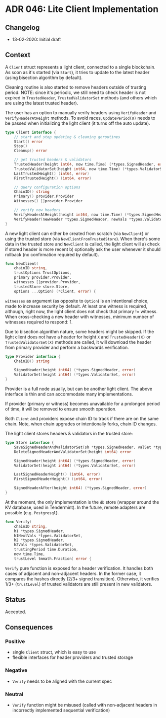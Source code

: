 # ADR 046: Lite Client Implementation

## Changelog
* 13-02-2020: Initial draft

## Context

A `Client` struct represents a light client, connected to a single blockchain.
As soon as it's started (via `Start`), it tries to update to the latest header
(using bisection algorithm by default).

Cleaning routine is also started to remove headers outside of trusting period.
NOTE: since it's periodic, we still need to check header is not expired in
`TrustedHeader`, `TrustedValidatorSet` methods (and others which are using the
latest trusted header).

The user has an option to manually verify headers using `VerifyHeader` and
`VerifyHeaderAtHeight` methods. To avoid races, `UpdatePeriod(0)` needs to be
passed when initializing the light client (it turns off the auto update).

```go
type Client interface {
	// start and stop updating & cleaning goroutines
	Start() error
	Stop()
	Cleanup() error

	// get trusted headers & validators
	TrustedHeader(height int64, now time.Time) (*types.SignedHeader, error)
	TrustedValidatorSet(height int64, now time.Time) (*types.ValidatorSet, error)
	LastTrustedHeight() (int64, error)
	FirstTrustedHeight() (int64, error)

	// query configuration options
	ChainID() string
	Primary() provider.Provider
	Witnesses() []provider.Provider

	// verify new headers
	VerifyHeaderAtHeight(height int64, now time.Time) (*types.SignedHeader, error)
	VerifyHeader(newHeader *types.SignedHeader, newVals *types.ValidatorSet, now time.Time) error
}
```

A new light client can either be created from scratch (via `NewClient`) or
using the trusted store (via `NewClientFromTrustedStore`). When there's some
data in the trusted store and `NewClient` is called, the light client will a)
check if stored header is more recent b) optionally ask the user whenever it
should rollback (no confirmation required by default).

```go
func NewClient(
	chainID string,
	trustOptions TrustOptions,
	primary provider.Provider,
	witnesses []provider.Provider,
	trustedStore store.Store,
	options ...Option) (*Client, error) {
```

`witnesses` as argument (as opposite to `Option`) is an intentional choice,
made to increase security by default. At least one witness is required,
although, right now, the light client does not check that primary != witness.
When cross-checking a new header with witnesses, minimum number of witnesses
required to respond: 1.

Due to bisection algorithm nature, some headers might be skipped. If the light
client does not have a header for height `X` and `TrustedHeader(X)` or
`TrustedValidatorSet(X)` methods are called, it will download the header from
primary provider and perform a backwards verification.

```go
type Provider interface {
	ChainID() string

	SignedHeader(height int64) (*types.SignedHeader, error)
	ValidatorSet(height int64) (*types.ValidatorSet, error)
}
```

Provider is a full node usually, but can be another light client. The above
interface is thin and can accommodate many implementations.

If provider (primary or witness) becomes unavailable for a prolonged period of
time, it will be removed to ensure smooth operation.

Both `Client` and providers expose chain ID to track if there are on the same
chain. Note, when chain upgrades or intentionally forks, chain ID changes.

The light client stores headers & validators in the trusted store:

```go
type Store interface {
	SaveSignedHeaderAndValidatorSet(sh *types.SignedHeader, valSet *types.ValidatorSet) error
	DeleteSignedHeaderAndValidatorSet(height int64) error

	SignedHeader(height int64) (*types.SignedHeader, error)
	ValidatorSet(height int64) (*types.ValidatorSet, error)

	LastSignedHeaderHeight() (int64, error)
	FirstSignedHeaderHeight() (int64, error)

	SignedHeaderAfter(height int64) (*types.SignedHeader, error)
}
```

At the moment, the only implementation is the `db` store (wrapper around the KV
database, used in Tendermint). In the future, remote adapters are possible
(e.g. `Postgresql`).

```go
func Verify(
	chainID string,
	h1 *types.SignedHeader,
	h1NextVals *types.ValidatorSet,
	h2 *types.SignedHeader,
	h2Vals *types.ValidatorSet,
	trustingPeriod time.Duration,
	now time.Time,
	trustLevel tmmath.Fraction) error {
```

`Verify` pure function is exposed for a header verification. It handles both
cases of adjacent and non-adjacent headers. In the former case, it compares the
hashes directly (2/3+ signed transition). Otherwise, it verifies 1/3+
(`trustLevel`) of trusted validators are still present in new validators.

## Status

Accepted.

## Consequences

### Positive

* single `Client` struct, which is easy to use
* flexible interfaces for header providers and trusted storage

### Negative

* `Verify` needs to be aligned with the current spec

### Neutral

* `Verify` function might be misused (called with non-adjacent headers in
  incorrectly implemented sequential verification)
